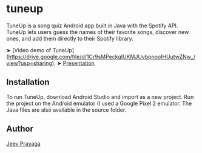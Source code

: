 # tuneup

TuneUp is a song quiz Android app built in Java with the Spotify API. TuneUp lets users guess the names of their favorite songs, discover new ones, and add them directly to their Spotify library.

  ➤ [Video demo of TuneUp] (https://drive.google.com/file/d/1Cr9sMPeckgIUKMJUvbpnooIHUutwZNw_/view?usp=sharing).
  ➤ [Presentation](TuneUp_presentation.pdf)

## Installation
To run TuneUp, download Android Studio and import as a new project. Run the project on the Android emulator (I used a Google Pixel 2 emulator. The Java files are also available in the source folder.

## Author
[Jeev Prayaga](https://github.com/jeevp)

